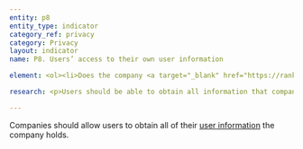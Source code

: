 ```yaml
---
entity: p8
entity_type: indicator
category_ref: privacy
category: Privacy
layout: indicator
name: P8. Users’ access to their own user information

element: <ol><li>Does the company <a target="_blank" href="https://rankingdigitalrights.org/2018-indicators/#clearlydisclose">clearly disclose</a> that users can obtain a copy of their <a target="_blank" href="https://rankingdigitalrights.org/2018-indicators/#userinformation">user information</a>?</li><li>Does the company <a target="_blank" href="https://rankingdigitalrights.org/2018-indicators/#clearlydisclose">clearly disclose</a> what <a target="_blank" href="https://rankingdigitalrights.org/2018-indicators/#userinformation">user information</a> users can obtain?</li><li>Does the company <a target="_blank" href="https://rankingdigitalrights.org/2018-indicators/#clearlydisclose">clearly disclose</a> that users can obtain their <a target="_blank" href="https://rankingdigitalrights.org/2018-indicators/#userinformation">user information</a> in a <a target="_blank" href="https://rankingdigitalrights.org/2018-indicators/#structureddata">structured data </a>format?</li><li>Does the company <a target="_blank" href="https://rankingdigitalrights.org/2018-indicators/#clearlydisclose">clearly disclose</a> that users can obtain all public-facing and private <a target="_blank" href="https://rankingdigitalrights.org/2018-indicators/#userinformation">user information</a> a company holds about them?</li><li>(For <a target="_blank" href="https://rankingdigitalrights.org/2018-indicators/#mobile">mobile ecosystems</a>): Does the company <a target="_blank" href="https://rankingdigitalrights.org/2018-indicators/#clearlydisclose">clearly disclose</a> that it evaluates whether the privacy policies of third-party <a target="_blank" href="https://rankingdigitalrights.org/2018-indicators/#app">apps</a> made available through its <a target="_blank" href="https://rankingdigitalrights.org/2018-indicators/#appstore">app store</a> disclose that users can obtain all of the <a target="_blank" href="https://rankingdigitalrights.org/2018-indicators/#userinformation">user information</a> about them the app holds?</li></ol>

research: <p>Users should be able to obtain all information that companies hold about them. We expect companies to clearly disclose what options users have to obtain this information, what data this record contains, and what formats users can obtain it in. For mobile ecosystems, we expect the company to disclose to users whether the apps that are available in its app store specify that users can obtain all of the user information that app holds about them.</p><p><b>Potential sources:</b></p><ul><li>Company privacy policy</li><li>Company account settings</li><li>Company help center</li><li>Company blog posts</li></ul>

---
```

Companies should allow users to obtain all of their <a target="_blank" href="https://rankingdigitalrights.org/2018-indicators/#userinformation">user information</a> the company holds.